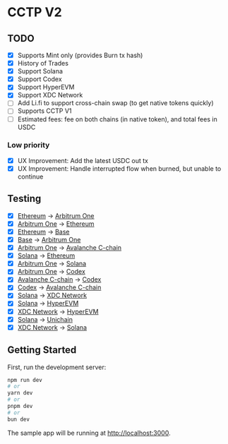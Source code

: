 # CCTP V2

## TODO

- [x] Supports Mint only (provides Burn tx hash)
- [x] History of Trades
- [x] Support Solana
- [x] Support Codex
- [x] Support HyperEVM
- [x] Support XDC Network
- [ ] Add Li.fi to support cross-chain swap (to get native tokens quickly)
- [ ] Supports CCTP V1
- [ ] Estimated fees: fee on both chains (in native token), and total fees in USDC

### Low priority

- [x] UX Improvement: Add the latest USDC out tx
- [x] UX Improvement: Handle interrupted flow when burned, but unable to continue

## Testing

- [x] [Ethereum](https://etherscan.io/tx/0x5e50464610d278bca8a964dfda03044748742604bff8d440a5270eb738a36aee) -> [Arbitrum One](https://arbiscan.io/tx/0x525bb17796a80c097df764064ce0059ec3e68f10792958a2527a623083cfc711)
- [x] [Arbitrum One](https://arbiscan.io/tx/0x0015acffe6f8e0c120bf56bdbd3a064ffdcad05ee731ad1a8b7b76c50cd862f4) -> [Ethereum](https://etherscan.io/tx/0x5b5d7509b8f9516759151028f7c2de1fb5ef475b2275d178e7eef08234d12625)
- [x] [Ethereum](https://etherscan.io/tx/0x6cb313683dbbb7ee60c92835143b9fb5eaf4a3ea7752025ea06e434c2d862154) -> [Base](https://basescan.org/tx/0x81d8574a2f15cbf8f81474ecd65d2a8b0c20f780dada74029717aac6057ada71)
- [x] [Base](https://etherscan.io/tx/0x96e82897a1e647912f22d694af2eb199771a665f285e2fc206b309446d822222) -> [Arbitrum One](https://arbiscan.io/tx/0x33e15db11a09f085e2e4edd4a30dd0070be263e333b02255a9e5d6621f3573e0)
- [x] [Arbitrum One](https://arbiscan.io/tx/0xe8d4963b303bcf013db1ca25a2b477a4e1e918c22a6b7beb67bc616e2a2ed331) -> [Avalanche C-chain](https://snowtrace.io/tx/0x691ece42a5a2c5f3abd14432566e953f8a698f93f2284229a7ffd1aa4f925538)
- [x] [Solana](https://solscan.io/tx/4R2towhLBA1ZeHrF91on42Zbbk4tVpG17Rs84dNKmtnJCSAFNNEFsyGFS4qFyuDvPiKDCTjKQ3Xf31s1gReacbK9) -> [Ethereum](https://etherscan.io/tx/0xc75c86866dcdaf036dc0c29cdc7a75f426d5883e483a778950275b8f09efbaee)
- [x] [Arbitrum One](https://arbiscan.io/tx/0xf268391db5671d5bc43c6c69d91cfe5b51dbb6583a78796e63493bccd6b80592) -> [Solana](https://solscan.io/tx/598Ateqej7eWpR9ndrdnbVY6ZSZWVoZqKSuLiVbjVhYsLnyUfwDcZA3tpMegMdeS9fnyH672PhTDuZi5QERhoHnc)
- [x] [Arbitrum One](https://arbiscan.io/tx/0xf08969b1e5b8df967f9495503b062bb0ca9bda210ed0e2d42c7fbd09156112bd) -> [Codex](https://explorer.codex.xyz/tx/0xf6a37dc84e2aeb286dc5c970d0ece7e4ecccc95c87cbbaf9b96c57cf5102929f)
- [x] [Avalanche C-chain](https://snowtrace.io/tx/0xfbae678dfd381dbc9073fda845227ef502f6819e99f8f431cdafe1534cd3b5a1) -> [Codex](https://explorer.codex.xyz/tx/0x76d2073a4852690dc7e6a08b9173b9bdc20414baaee215fa594624d5c1183088)
- [x] [Codex](https://explorer.codex.xyz/tx/0xbcacf0758cf52e24cf746bbb073b978cbdc7f5cc63fe2d65fe827a4626e5d3b9) -> [Avalanche C-chain](https://snowtrace.io/tx/0x00fa4f035d74435d9e4f90b6c1db9c7e81987555f98bcafef05f3578f407c086?chainid=43114)
- [x] [Solana](https://solscan.io/tx/3EKm4mPv9f5wXRHRgd6FmnJTsVFw3PuDz59Up7mcUJyAiyP1n5B4G27Z6u6dZrEbPZSMN28p8AmJLp6ikkBaWSiU) -> [XDC Network](https://xdcscan.com/tx/0xdcb5b531af46f787ae430c5e2b5b2f178e6b2e044df41c4c8d40be20445a6f96)
- [x] [Solana](https://solscan.io/tx/4d7WvDktAksFjCuVpx5SL7jX6Kq84G3kMN58S8AL1TPygXk19EAkAhcGwyF17NYw3yJ8JSLozLWiuUxVN33D6vX2) -> [HyperEVM](https://www.hyperscan.com//tx/0xb229422a308de76b19eb7148148d0fb4633be407217167fe0eba4574b39850e0)
- [x] [XDC Network](https://xdcscan.com/tx/0x721aa0cd02815c87abacac3700c538226bc5d9da239e96f96cda2ab0f7ea2e82) -> [HyperEVM](https://www.hyperscan.com//tx/0xf363dec94c706c24d3b08825e745c217ecbb628721c11019e723ee1cf01db875)
- [x] [Solana](https://solscan.io/tx/2LNqjhz67tKfg2oajTx7q3T2HvJHyFSyE7r62fMPBGzjUewQ32zhe2AD7fEArgedhD6gtuarW9zU2VMXLcr75E6r) -> [Unichain](https://uniscan.xyz/tx/0x88315ec25cdc0e10624e72e4132b79bf0ada4f957d2fad838b4cd44a14a4baea)
- [x] [XDC Network](https://xdcscan.com/tx/0x571e10241a8384e6f1537b71969c70a89dd99d23882b408e53da647b77848f81) -> [Solana](https://solscan.io/tx/3FNj1nsDFWRThkQ4JVvKrwasdd5V8YJ7aj6aV1ynQYHNJNxdkg5xS4qsJWwFf6XfUEVmyyM2P2NZVic5bdnRSKNy)

## Getting Started

First, run the development server:

```bash
npm run dev
# or
yarn dev
# or
pnpm dev
# or
bun dev
```

The sample app will be running at [http://localhost:3000](http://localhost:3000).
